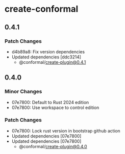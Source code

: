 # create-conformal

## 0.4.1

### Patch Changes

- d4b89a8: Fix version dependencies
- Updated dependencies [ddc3214]
  - @conformal/create-plugin@0.4.1

## 0.4.0

### Minor Changes

- 07e7800: Default to Rust 2024 edition
- 07e7800: Use workspace to control edition

### Patch Changes

- 07e7800: Lock rust version in bootstrap github action
- Updated dependencies [07e7800]
- Updated dependencies [07e7800]
  - @conformal/create-plugin@0.4.0
